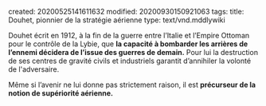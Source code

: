 created: 20200525141611632
modified: 20200930150921063
tags: 
title: Douhet, pionnier de la stratégie aérienne
type: text/vnd.mddlywiki

Douhet écrit en 1912, à la fin de la guerre entre l’Italie et l’Empire Ottoman pour le contrôle de la Lybie, que **la capacité à bombarder les arrières de l’ennemi décidera de l’issue des guerres de demain.** Pour lui la destruction de ses centres de gravité civils et industriels garantit d’annihiler la volonté de l'adversaire. 

Même si l’avenir ne lui donne pas strictement raison, il est **précurseur de la notion de supériorité aérienne.**